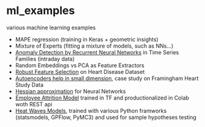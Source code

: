 # ml_examples
various machine learning examples

- MAPE regression (training in Keras + geometric insights)
- Mixture of Experts (fitting a mixture of models, such as NNs...)
- [Anomaly Detection by Recurrent Neural Networks](Temporal_AnomDetect_NNs.ipynb) in Time Series Families (intraday data)
- Random Embeddings vs PCA as Feature Extractors 
- [Robust Feature Selection](Predicting_HeartDisease.ipynb) on Heart Disease Dataset
- [Autoencoders help in small dimension](https://github.com/maciejskorski/ml_examples/blob/master/AutoEncoder_HeartDisease.ipynb), case study on Framingham Heart Study Data
- [Hessian approximation](https://github.com/maciejskorski/ml_examples/tree/master/approx_hessian) for Neural Networks 
- [Employee Attrition Model](https://github.com/maciejskorski/ml_examples/blob/master/EmployeeAttrition_TF.ipynb) trained in TF and productionalized in Colab woth REST api 
- [Heat Waves Models](https://github.com/maciejskorski/ml_examples/blob/master/HeatWaves_Models.ipynb), trained with various Python framworks (statsmodels, GPFlow, PyMC3) and used for sample hypotheses testing
